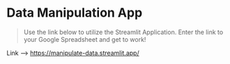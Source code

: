 # Data Manipulation App

> Use the link below to utilize the Streamlit Application. Enter the link to your Google Spreadsheet and get to work!

Link --> https://manipulate-data.streamlit.app/ 